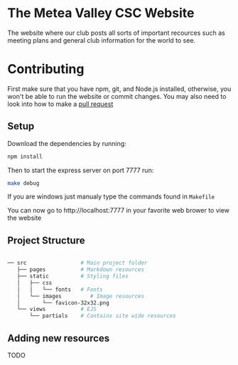 # The Metea Valley CSC Website

The website where our club posts all sorts of important recources such as meeting plans and general club information for the world to see.

# Contributing

First make sure that you have npm, git, and Node.js installed, otherwise, you won't be able to run the website or commit changes.
You may also need to look into how to make a [pull request](https://docs.github.com/en/pull-requests/collaborating-with-pull-requests/proposing-changes-to-your-work-with-pull-requests/creating-a-pull-request-from-a-fork)

## Setup

Download the dependencies by running:

```bash
npm install
```

Then to start the express server on port 7777 run:

```bash
make debug
```

If you are windows just manualy type the commands found in `Makefile`

You can now go to http://localhost:7777 in your favorite web brower to view the website

## Project Structure

```bash

── src                 # Main project folder
   ├── pages           # Markdown resources
   ├── static          # Styling files
   │   ├── css
   │   │   └── fonts   # Fonts
   │   └── images         # Image resources
   │       └── favicon-32x32.png
   └── views           # EJS
       └── partials    # Contains site wide resources
```

## Adding new resources

TODO
